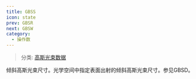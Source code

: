 ```yaml
---
title: GBSS
icon: state
prev: GBSR
next: GBSW
category:
  - 操作数
---
```


> 分类: [高斯光束数据](/hb/operands/135/893/  "Zemax 操作数 高斯光束数据")

倾斜高斯光束尺寸。光学空间中指定表面出射的倾斜高斯光束尺寸。参见GBSD。
